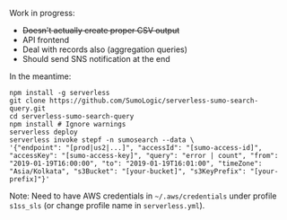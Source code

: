 Work in progress:
- ~~Doesn't actually create proper CSV output~~
- API frontend
- Deal with records also (aggregation queries)
- Should send SNS notification at the end

In the meantime:

```
npm install -g serverless
git clone https://github.com/SumoLogic/serverless-sumo-search-query.git
cd serverless-sumo-search-query
npm install # Ignore warnings
serverless deploy
serverless invoke stepf -n sumosearch --data \
'{"endpoint": "[prod|us2|...]", "accessId": "[sumo-access-id]", "accessKey": "[sumo-access-key]", "query": "error | count", "from": "2019-01-19T16:00:00", "to": "2019-01-19T16:01:00", "timeZone": "Asia/Kolkata", "s3Bucket": "[your-bucket]", "s3KeyPrefix": "[your-prefix]"}'
```

Note: Need to have AWS credentials in `~/.aws/credentials` under profile `s1ss_sls` 
(or change profile name in `serverless.yml`).
